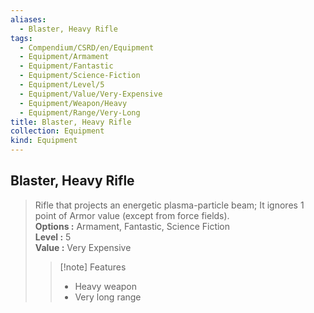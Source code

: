 ```yaml
---
aliases:
  - Blaster, Heavy Rifle
tags:
  - Compendium/CSRD/en/Equipment
  - Equipment/Armament
  - Equipment/Fantastic
  - Equipment/Science-Fiction
  - Equipment/Level/5
  - Equipment/Value/Very-Expensive
  - Equipment/Weapon/Heavy
  - Equipment/Range/Very-Long
title: Blaster, Heavy Rifle
collection: Equipment
kind: Equipment
---
```

## Blaster, Heavy Rifle  
  
>Rifle that projects an energetic plasma-particle beam; It ignores 1 point of Armor value (except from force fields).  
> **Options :** Armament, Fantastic, Science Fiction  
> **Level :** 5  
> **Value :** Very Expensive  
>>[!note] Features  
>> - Heavy weapon  
>> - Very long range